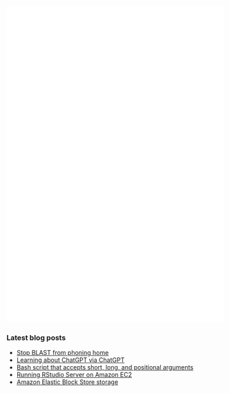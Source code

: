 <img align = "left" src="github-metrics.svg" />
<img src="metrics.plugin.achievements.compact.svg" />

### Latest blog posts

<!-- BLOG-POST-LIST:START -->
- [Stop BLAST from phoning home](https://davetang.org/muse/2023/02/08/stop-blast-from-phoning-home/)
- [Learning about ChatGPT via ChatGPT](https://davetang.org/muse/2023/02/03/learning-about-chatgpt-via-chatgpt/)
- [Bash script that accepts short, long, and positional arguments](https://davetang.org/muse/2023/01/31/bash-script-that-accepts-short-long-and-positional-arguments/)
- [Running RStudio Server on Amazon EC2](https://davetang.org/muse/2022/12/07/running-rstudio-server-on-amazon-ec2/)
- [Amazon Elastic Block Store storage](https://davetang.org/muse/2022/12/06/amazon-ebs-storage/)
<!-- BLOG-POST-LIST:END -->
